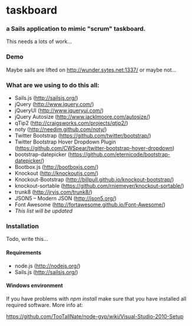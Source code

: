 # taskboard
### a Sails application to mimic "scrum" taskboard.

This needs a lots of work...

### Demo

Maybe sails are lifted on http://wunder.sytes.net:1337/ or maybe not...

### What are we using to do this all:
- Sails.js (http://sailsjs.org/)
- jQuery (http://www.jquery.com/)
- jQueryUI (http://www.jqueryui.com/)
- jQuery Autosize (http://www.jacklmoore.com/autosize/)
- qTip2 (http://craigsworks.com/projects/qtip2/)
- noty (http://needim.github.com/noty/)
- Twitter Bootstrap (https://github.com/twitter/bootstrap/)
- Twitter Bootstrap Hover Dropdown Plugin (https://github.com/CWSpear/twitter-bootstrap-hover-dropdown)
- bootstrap-datepicker (https://github.com/eternicode/bootstrap-datepicker/)
- Bootbox.js (http://bootboxjs.com/)
- Knockout (http://knockoutjs.com/)
- Knockout-Bootstrap (http://billpull.github.io/knockout-bootstrap/)
- knockout-sortable (https://github.com/rniemeyer/knockout-sortable/)
- trunk8 (http://jrvis.com/trunk8/)
- JSON5 – Modern JSON (http://json5.org/)
- Font Awesome (http://fortawesome.github.io/Font-Awesome/)
- <em>This list will be updated</em>

### Installation
Todo, write this...

#### Requirements
- node.js (http://nodejs.org/)
- Sails.js (http://sailsjs.org/)

#### Windows environment
If you have problems with <em>npm install</em> make sure that you have installed all required software. More info at:

https://github.com/TooTallNate/node-gyp/wiki/Visual-Studio-2010-Setup

